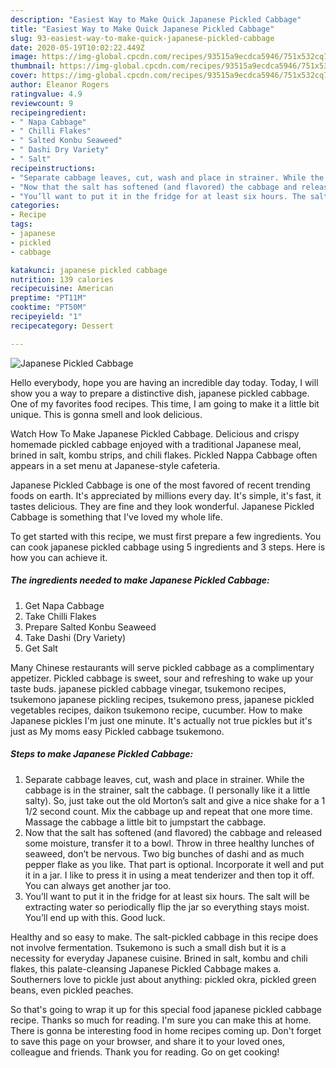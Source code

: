 ```yaml
---
description: "Easiest Way to Make Quick Japanese Pickled Cabbage"
title: "Easiest Way to Make Quick Japanese Pickled Cabbage"
slug: 93-easiest-way-to-make-quick-japanese-pickled-cabbage
date: 2020-05-19T10:02:22.449Z
image: https://img-global.cpcdn.com/recipes/93515a9ecdca5946/751x532cq70/japanese-pickled-cabbage-recipe-main-photo.jpg
thumbnail: https://img-global.cpcdn.com/recipes/93515a9ecdca5946/751x532cq70/japanese-pickled-cabbage-recipe-main-photo.jpg
cover: https://img-global.cpcdn.com/recipes/93515a9ecdca5946/751x532cq70/japanese-pickled-cabbage-recipe-main-photo.jpg
author: Eleanor Rogers
ratingvalue: 4.9
reviewcount: 9
recipeingredient:
- " Napa Cabbage"
- " Chilli Flakes"
- " Salted Konbu Seaweed"
- " Dashi Dry Variety"
- " Salt"
recipeinstructions:
- "Separate cabbage leaves, cut, wash and place in strainer. While the cabbage is in the strainer, salt the cabbage. (I personally like it a little salty). So, just take out the old Morton’s salt and give a nice shake for a 1 1/2 second count. Mix the cabbage up and repeat that one more time. Massage the cabbage a little bit to jumpstart the cabbage."
- "Now that the salt has softened (and flavored) the cabbage and released some moisture, transfer it to a bowl. Throw in three healthy lunches of seaweed, don’t be nervous. Two big bunches of dashi and as much pepper flake as you like. That part is optional. Incorporate it well and put it in a jar. I like to press it in using a meat tenderizer and then top it off. You can always get another jar too."
- "You’ll want to put it in the fridge for at least six hours. The salt will be extracting water so periodically flip the jar so everything stays moist. You’ll end up with this. Good luck."
categories:
- Recipe
tags:
- japanese
- pickled
- cabbage

katakunci: japanese pickled cabbage 
nutrition: 139 calories
recipecuisine: American
preptime: "PT11M"
cooktime: "PT50M"
recipeyield: "1"
recipecategory: Dessert

---
```



![Japanese Pickled Cabbage](https://img-global.cpcdn.com/recipes/93515a9ecdca5946/751x532cq70/japanese-pickled-cabbage-recipe-main-photo.jpg)

Hello everybody, hope you are having an incredible day today. Today, I will show you a way to prepare a distinctive dish, japanese pickled cabbage. One of my favorites food recipes. This time, I am going to make it a little bit unique. This is gonna smell and look delicious.

Watch How To Make Japanese Pickled Cabbage. Delicious and crispy homemade pickled cabbage enjoyed with a traditional Japanese meal, brined in salt, kombu strips, and chili flakes. Pickled Nappa Cabbage often appears in a set menu at Japanese-style cafeteria.

Japanese Pickled Cabbage is one of the most favored of recent trending foods on earth. It's appreciated by millions every day. It's simple, it's fast, it tastes delicious. They are fine and they look wonderful. Japanese Pickled Cabbage is something that I've loved my whole life.


To get started with this recipe, we must first prepare a few ingredients. You can cook japanese pickled cabbage using 5 ingredients and 3 steps. Here is how you can achieve it.

<!--inarticleads1-->

##### The ingredients needed to make Japanese Pickled Cabbage:

1. Get  Napa Cabbage
1. Take  Chilli Flakes
1. Prepare  Salted Konbu Seaweed
1. Take  Dashi (Dry Variety)
1. Get  Salt


Many Chinese restaurants will serve pickled cabbage as a complimentary appetizer. Pickled cabbage is sweet, sour and refreshing to wake up your taste buds. japanese pickled cabbage vinegar, tsukemono recipes, tsukemono japanese pickling recipes, tsukemono press, japanese pickled vegetables recipes, daikon tsukemono recipe, cucumber. How to make Japanese pickles I&#39;m just one minute. It&#39;s actually not true pickles but it&#39;s just as My moms easy Pickled cabbage tsukemono. 

<!--inarticleads2-->

##### Steps to make Japanese Pickled Cabbage:

1. Separate cabbage leaves, cut, wash and place in strainer. While the cabbage is in the strainer, salt the cabbage. (I personally like it a little salty). So, just take out the old Morton’s salt and give a nice shake for a 1 1/2 second count. Mix the cabbage up and repeat that one more time. Massage the cabbage a little bit to jumpstart the cabbage.
1. Now that the salt has softened (and flavored) the cabbage and released some moisture, transfer it to a bowl. Throw in three healthy lunches of seaweed, don’t be nervous. Two big bunches of dashi and as much pepper flake as you like. That part is optional. Incorporate it well and put it in a jar. I like to press it in using a meat tenderizer and then top it off. You can always get another jar too.
1. You’ll want to put it in the fridge for at least six hours. The salt will be extracting water so periodically flip the jar so everything stays moist. You’ll end up with this. Good luck.


Healthy and so easy to make. The salt-pickled cabbage in this recipe does not involve fermentation. Tsukemono is such a small dish but it is a necessity for everyday Japanese cuisine. Brined in salt, kombu and chili flakes, this palate-cleansing Japanese Pickled Cabbage makes a. Southerners love to pickle just about anything: pickled okra, pickled green beans, even pickled peaches. 

So that's going to wrap it up for this special food japanese pickled cabbage recipe. Thanks so much for reading. I'm sure you can make this at home. There is gonna be interesting food in home recipes coming up. Don't forget to save this page on your browser, and share it to your loved ones, colleague and friends. Thank you for reading. Go on get cooking!
